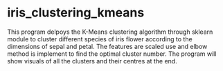 # iris_clustering_kmeans
This program delpoys the K-Means clustering algorithm through sklearn module to cluster different
species of iris flower according to the dimensions of sepal and petal. The features are scaled
use and elbow method is implement to find the optimal cluster number. The program will show visuals
of all the clusters and their centres at the end.
